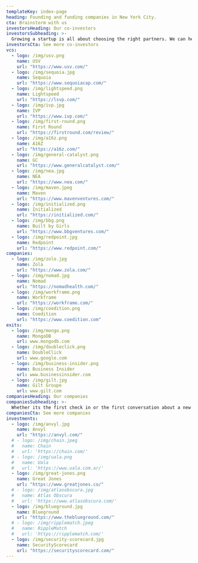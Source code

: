 ```yaml
---
templateKey: index-page
heading: Founding and funding companies in New York City.
cta: Brainstorm with us
investorsHeading: Our co-investors
investorsSubheading: >-
  Growing a startup is all about choosing the right partners. We can help you find those
investorsCta: See more co-investors
vcs:
  - logo: /img/usv.png
    name: USV
    url: "https://www.usv.com/"
  - logo: /img/sequoia.jpg
    name: Sequoia
    url: "https://www.sequoiacap.com/"
  - logo: /img/lightspeed.png
    name: Lightspeed
    url: "https://lsvp.com/"
  - logo: /img/ivp.jpg
    name: IVP
    url: "https://www.ivp.com/"
  - logo: /img/first-round.png
    name: First Round
    url: "https://firstround.com/review/"
  - logo: /img/a16z.png
    name: A16Z
    url: "https://a16z.com/"
  - logo: /img/general-catalyst.png
    name: GC
    url: "https://www.generalcatalyst.com/"
  - logo: /img/nea.jpg
    name: NEA
    url: "https://www.nea.com/"
  - logo: /img/maven.jpeg
    name: Maven
    url: "https://www.mavenventures.com/"
  - logo: /img/initialized.png
    name: Initialized
    url: "https://initialized.com/"
  - logo: /img/bbg.png
    name: Built by Girls
    url: "https://www.bbgventures.com/"
  - logo: /img/redpoint.jpg
    name: Redpoint
    url: "https://www.redpoint.com/"
companies:
  - logo: /img/zolo.jpg
    name: Zola
    url: "https://www.zola.com/"
  - logo: /img/nomad.jpg
    name: Nomad
    url: "https://nomadhealth.com/"
  - logo: /img/workframe.png
    name: Workframe
    url: "https://workframe.com/"
  - logo: /img/coedition.png
    name: Coedition
    url: "https://www.coedition.com"
exits:
  - logo: /img/mongo.png
    name: MongoDB
    url: www.mongodb.com
  - logo: /img/doubleclick.png
    name: DoubleClick
    url: www.google.com
  - logo: /img/business-insider.png
    name: Business Insider
    url: www.businessinsider.com
  - logo: /img/gilt.jpg
    name: Gilt Groupe
    url: www.gilt.com
companiesHeading: Our companies
companiesSubheading: >-
  Whether its the first check in or the first conversation about a new idea, we are here to build the next generation of great companies in Silicon Alley.
companiesCta: See more companies
investments:
  - logo: /img/anvyl.jpg
    name: Anvyl
    url: "https://anvyl.com/"
  # - logo: /img/chain.jpeg
  #   name: Chain
  #   url: 'https://chain.com/'
  # - logo: /img/uala.png
  #   name: Uala
  #   url: 'https://www.uala.com.ar/'
  - logo: /img/great-jones.png
    name: Great Jones
    url: "https://www.greatjones.co/"
  # - logo: /img/atlasobscura.jpg
  #   name: Atlas Obscura
  #   url: 'https://www.atlasobscura.com/'
  - logo: /img/blueground.jpg
    name: Blueground
    url: "https://www.theblueground.com/"
  # - logo: /img/ripplematch.jpeg
  #   name: RippleMatch
  #   url: 'https://ripplematch.com/'
  - logo: /img/security-scorecard.jpg
    name: SecurityScorecard
    url: "https://securityscorecard.com/"
---
```

